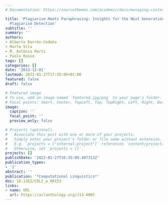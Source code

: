 ```yaml
---
# Documentation: https://sourcethemes.com/academic/docs/managing-content/

title: 'Plagiarism Meets Paraphrasing: Insights for the Next Generation in Automatic
  Plagiarism Detection'
subtitle: ''
summary: ''
authors:
- Alberto Barrón-Cedeño
- Marta Vila
- M. Antònia Martı́
- Paolo Rosso
tags: []
categories: []
date: '2013-12-01'
lastmod: 2022-01-27T17:35:09+01:00
featured: false
draft: false

# Featured image
# To use, add an image named `featured.jpg/png` to your page's folder.
# Focal points: Smart, Center, TopLeft, Top, TopRight, Left, Right, BottomLeft, Bottom, BottomRight.
image:
  caption: ''
  focal_point: ''
  preview_only: false

# Projects (optional).
#   Associate this post with one or more of your projects.
#   Simply enter your project's folder or file name without extension.
#   E.g. `projects = ["internal-project"]` references `content/project/deep-learning/index.md`.
#   Otherwise, set `projects = []`.
projects: []
publishDate: '2022-01-27T16:35:09.497313Z'
publication_types:
- '2'
abstract: ''
publication: '*Computational Linguistics*'
doi: 10.1162/COLI_a_00153
links:
- name: URL
  url: https://aclanthology.org/J13-4005
---
```

